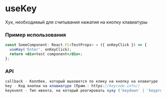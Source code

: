 # useKey

Хук, необходимый для считывания нажатия на кнопку клавиатуры

### Пример использования

```jsx
const SomeComponent: React.FC<TestProps> = ({ onKeyClick }) => {
  useKey('Enter', onKeyClick);
  return <div>test component</div>;
};
```

### API

```ts
callback - Коллбек, который вызовется по клику на кнопку на клавитуре
key - Код кнопки на клавиатуре (Прим.: https://keycode.info/)
keyevent - Тип ивента, на который реагировать хуку ('keydown' | 'keypress' | 'keyup')
```

